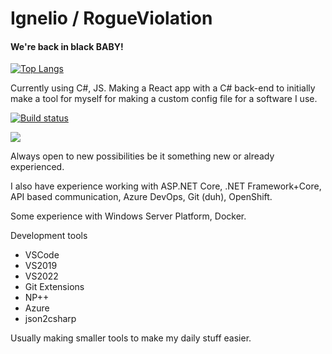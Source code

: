 # Ignelio / RogueViolation

#### We're back in black **BABY**!

[![Top Langs](https://github-readme-stats.vercel.app/api/top-langs/?username=RogueViolation&layout=compact)](https://github.com/RogueViolation/github-readme-stats)

Currently using C#, JS. Making a React app with a C# back-end to initially make a tool for myself for making a custom config file for a software I use.

[![Build status](https://dev.azure.com/RogueViolation/ToolbeltUtilities/_apis/build/status/ToolbeltUtilities-ASP.NET%20Core)](https://dev.azure.com/RogueViolation/ToolbeltUtilities/_build/latest?definitionId=4)

![](https://komarev.com/ghpvc/?username=RogueViolation&color=grey&style=flat)


Always open to new possibilities be it something new or already experienced.

I also have experience working with ASP.NET Core, .NET Framework+Core, API based communication, Azure DevOps, Git (duh), OpenShift.

Some experience with Windows Server Platform, Docker.

Development tools
* VSCode
* VS2019
* VS2022
* Git Extensions
* NP++
* Azure
* json2csharp

Usually making smaller tools to make my daily stuff easier.
